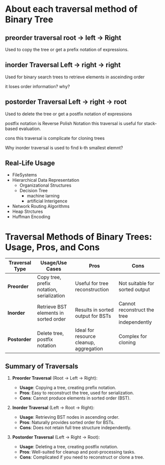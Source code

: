 # About each traversal method of Binary Tree

## preorder traversal root -> left -> Right

Used to copy the tree or get a prefix notation of expressions.

## inorder Traversal Left -> right -> right

Used for binary search trees to retrieve elements in asceinding order

it loses order information?
why?

## postorder Traversal Left -> right -> root

Used to delete the tree or get a postfix notation of expressions

postfix notation is Reverse Polish Notation
this traversal is useful for stack-based evaluation.

cons
this traversal is complicate for cloning trees

Why inorder traversal is used to find k-th smallest elemnt?

## Real-Life Usage

- FileSystems
- Hierarchical Data Representation
  - Organizational Structures
  - Decision Tree
    - machine larning
    - artificial Interigence
- Network Routing Algorithms
- Heap Strctures
- Huffman Encoding

# Traversal Methods of Binary Trees: Usage, Pros, and Cons

| Traversal Type | Usage/Use Cases                           | Pros                                    | Cons                                      |
| -------------- | ----------------------------------------- | --------------------------------------- | ----------------------------------------- |
| **Preorder**   | Copy tree, prefix notation, serialization | Useful for tree reconstruction          | Not suitable for sorted output            |
| **Inorder**    | Retrieve BST elements in sorted order     | Results in sorted output for BSTs       | Cannot reconstruct the tree independently |
| **Postorder**  | Delete tree, postfix notation             | Ideal for resource cleanup, aggregation | Complex for cloning                       |

## Summary of Traversals

1. **Preorder Traversal** (Root -> Left -> Right):

   - **Usage**: Copying a tree, creating prefix notation.
   - **Pros**: Easy to reconstruct the tree, used for serialization.
   - **Cons**: Cannot produce elements in sorted order (BST).

2. **Inorder Traversal** (Left -> Root -> Right):

   - **Usage**: Retrieving BST nodes in ascending order.
   - **Pros**: Naturally provides sorted order for BSTs.
   - **Cons**: Does not retain full tree structure independently.

3. **Postorder Traversal** (Left -> Right -> Root):
   - **Usage**: Deleting a tree, creating postfix notation.
   - **Pros**: Well-suited for cleanup and post-processing tasks.
   - **Cons**: Complicated if you need to reconstruct or clone a tree.
